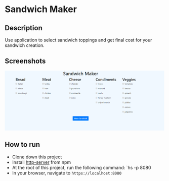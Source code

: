 # Sandwich Maker

## Description
Use application to select sandwich toppings and get final cost for your sandwich creation.

## Screenshots
![sandwich maker preview](https://raw.githubusercontent.com/djunaim/sandwichMaker/master/screenshots/image.PNG)

## How to run
* Clone down this project
* Install [http-server](https://www.npmjs.com/package/http-server) from npm
* At the root of this project, run the following command: `hs -p 8080
* In your browser, navigate to `https://localhost:8080`